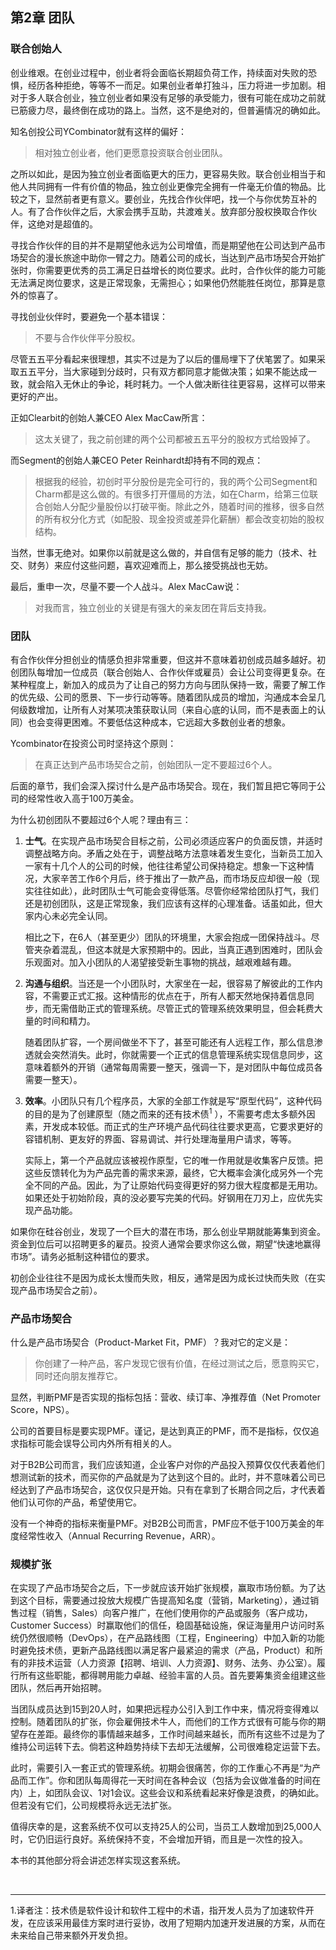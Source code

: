 ## 第2章 团队
### 联合创始人
创业维艰。在创业过程中，创业者将会面临长期超负荷工作，持续面对失败的恐惧，经历各种拒绝，等等不一而足。如果创业者单打独斗，压力将进一步加剧。相对于多人联合创业，独立创业者如果没有足够的承受能力，很有可能在成功之前就已筋疲力尽，最终倒在成功的路上。当然，这不是绝对的，但普遍情况的确如此。

知名创投公司YCombinator就有这样的偏好：
> 相对独立创业者，他们更愿意投资联合创业团队。

之所以如此，是因为独立创业者面临更大的压力，更容易失败。联合创业相当于和他人共同拥有一件有价值的物品，独立创业更像完全拥有一件毫无价值的物品。比较之下，显然前者更有意义。要创业，先找合作伙伴吧，找一个与你优势互补的人。有了合作伙伴之后，大家会携手互助，共渡难关。放弃部分股权换取合作伙伴，这绝对是超值的。

寻找合作伙伴的目的并不是期望他永远为公司增值，而是期望他在公司达到产品市场契合的漫长旅途中助你一臂之力。随着公司的成长，当达到产品市场契合开始扩张时，你需要更优秀的员工满足日益增长的岗位要求。此时，合作伙伴的能力可能无法满足岗位要求，这是正常现象，无需担心；如果他仍然能胜任岗位，那算是意外的惊喜了。

寻找创业伙伴时，要避免一个基本错误：
> 不要与合作伙伴平分股权。

尽管五五平分看起来很理想，其实不过是为了以后的僵局埋下了伏笔罢了。如果采取五五平分，当大家碰到分歧时，只有双方都同意才能做决策；如果不能达成一致，就会陷入无休止的争论，耗时耗力。一个人做决断往往更容易，这样可以带来更好的产出。

正如Clearbit的创始人兼CEO Alex MacCaw所言：
> 这太关键了，我之前创建的两个公司都被五五平分的股权方式给毁掉了。

而Segment的创始人兼CEO Peter Reinhardt却持有不同的观点：
> 根据我的经验，初创时平分股份是完全可行的，我的两个公司Segment和Charm都是这么做的。有很多打开僵局的方法，如在Charm，给第三位联合创始人分配少量股份以打破平衡。除此之外，随着时间的推移，很多自然的所有权分化方式（如配股、现金投资或差异化薪酬）都会改变初始的股权结构。

当然，世事无绝对。如果你以前就是这么做的，并自信有足够的能力（技术、社交、财务）来应付这些问题，喜欢迎难而上，那么接受挑战也无妨。

最后，重申一次，尽量不要一个人战斗。Alex MacCaw说：
> 对我而言，独立创业的关键是有强大的亲友团在背后支持我。


### 团队
有合作伙伴分担创业的情感负担非常重要，但这并不意味着初创成员越多越好。初创团队每增加一位成员（联合创始人、合作伙伴或雇员）会让公司变得更复杂。在某种程度上，新加入的成员为了让自己的努力方向与团队保持一致，需要了解工作的优先级、公司的愿景、下一步行动等等。随着团队成员的增加，沟通成本会呈几何级数增加，让所有人对某项决策获取认同（来自心底的认同，而不是表面上的认同）也会变得更困难。不要低估这种成本，它远超大多数创业者的想象。

Ycombinator在投资公司时坚持这个原则：
> 在真正达到产品市场契合之前，创始团队一定不要超过6个人。

后面的章节，我们会深入探讨什么是产品市场契合。现在，我们暂且把它等同于公司的经常性收入高于100万美金。

为什么初创团队不要超过6个人呢？理由有三：
1.	**士气**。在实现产品市场契合目标之前，公司必须适应客户的负面反馈，并适时调整战略方向。矛盾之处在于，调整战略方法意味着发生变化，当新员工加入一家有十几个人的公司的时候，他往往希望公司保持稳定。想象一下这种情况，大家辛苦工作6个月后，终于推出了一款产品，而市场反应却很一般（现实往往如此），此时团队士气可能会变得低落。尽管你经常给团队打气，我们还是初创团队，这是正常现象，我们应该有这样的心理准备。话虽如此，但大家内心未必完全认同。

    相比之下，在6人（甚至更少）团队的环境里，大家会抱成一团保持战斗。尽管夹杂着混乱，但这本就是大家预期中的。因此，当真正遇到困难时，团队会乐观面对。加入小团队的人渴望接受新生事物的挑战，越艰难越有趣。

2.	**沟通与组织**。当还是一个小团队时，大家坐在一起，很容易了解彼此的工作内容，不需要正式汇报。这种情形的优点在于，所有人都天然地保持着信息同步，而无需借助正式的管理系统。尽管正式的管理系统效果明显，但会耗费大量的时间和精力。

    随着团队扩容，一个房间做坐不下了，甚至可能还有人远程工作，那么信息渗透就会突然消失。此时，你就需要一个正式的信息管理系统实现信息同步，这意味着额外的开销（通常每周需要一整天，强调一下，是对团队中每位成员各需要一整天）。

3.	**效率**。小团队只有几个程序员，大家的全部工作就是写“原型代码”，这种代码的目的是为了创建原型（随之而来的还有技术债<sup>1</sup> ），不需要考虑太多额外因素，开发成本较低。而正式的生产环境产品代码往往要求更高，它要求更好的容错机制、更友好的界面、容易调试、并行处理海量用户请求，等等。

    实际上，第一个产品就应该被视作原型，它的唯一作用就是收集客户反馈。把这些反馈转化为为产品完善的需求来源，最终，它大概率会演化成另外一个完全不同的产品。因此，为了让原始代码变得更好的努力很大程度都是无用功。如果还处于初始阶段，真的没必要写完美的代码。好钢用在刀刃上，应优先实现产品功能。

如果你在硅谷创业，发现了一个巨大的潜在市场，那么创业早期就能筹集到资金。资金到位后可以招聘更多的雇员。投资人通常会要求你这么做，期望“快速地赢得市场”。请务必抵制这种错位的要求。

初创企业往往不是因为成长太慢而失败，相反，通常是因为成长过快而失败（在实现产品市场契合之前）。


### 产品市场契合
什么是产品市场契合（Product-Market Fit，PMF）？我对它的定义是：
> 你创建了一种产品，客户发现它很有价值，在经过测试之后，愿意购买它，同时还向朋友推荐它。

显然，判断PMF是否实现的指标包括：营收、续订率、净推荐值（Net Promoter Score，NPS）。

公司的首要目标是要实现PMF。谨记，是达到真正的PMF，而不是指标，仅仅追求指标可能会误导公司内外所有相关的人。

对于B2B公司而言，我们应该知道，企业客户对你的产品投入预算仅仅代表着他们想测试新的技术，而买你的产品就是为了达到这个目的。此时，并不意味着公司已经达到了产品市场契合，这仅仅只是开始。只有在拿到了长期合同之后，才代表着他们认可你的产品，希望使用它。

没有一个神奇的指标来衡量PMF。对B2B公司而言，PMF应不低于100万美金的年度经常性收入（Annual Recurring Revenue，ARR）。


### 规模扩张
在实现了产品市场契合之后，下一步就应该开始扩张规模，赢取市场份额。为了达到这个目标，需要通过投放大规模广告提高知名度（营销，Marketing），通过销售过程（销售，Sales）向客户推广，在他们使用你的产品或服务（客户成功，Customer Success）时赢取他们的信任，稳固基础设施，保证海量用户访问时系统仍然很顺畅（DevOps），在产品路线图（工程，Engineering）中加入新的功能时避免技术债，更新产品路线图以满足客户最紧迫的需求（产品，Product）和所有的非技术运营（人力资源【招聘、培训、人力资源】、财务、法务、办公室）。履行所有这些职能，都得聘用能力卓越、经验丰富的人员。首先要筹集资金组建这些团队，然后再开始招聘。

当团队成员达到15到20人时，如果把远程办公引入到工作中来，情况将变得难以控制。随着团队的扩张，你会雇佣技术牛人，而他们的工作方式很有可能与你的期望存在差距。最终你的事情越来越多，工作时间越来越长，而所有这些不过是为了维持公司运转下去。倘若这种趋势持续下去却无法缓解，公司很难稳定运营下去。

此时，需要引入一套正式的管理系统。初期会很痛苦，你的工作重心不再是“为产品而工作”。你和团队每周得花一天时间在各种会议（包括为会议做准备的时间在内）上，如团队会议、1对1会议。这些会议和系统看起来好像是浪费，的确如此。但若没有它们，公司规模将永远无法扩张。

值得庆幸的是，这套系统不仅可以支持25人的公司，当员工人数增加到25,000人时，它仍旧运行良好。系统保持不变，不会增加开销，而且是一次性的投入。

本书的其他部分将会讲述怎样实现这套系统。
    
    
<br>
    
___
1.译者注：技术债是软件设计和软件工程中的术语，指开发人员为了加速软件开发，在应该采用最佳方案时进行妥协，改用了短期内加速开发进展的方案，从而在未来给自己带来额外开发负担。